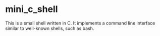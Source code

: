 # mini_c_shell
This is a small shell written in C. It implements a command line interface similar to well-known shells, such as bash.
